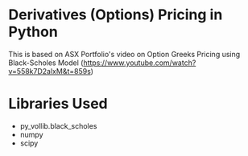 # Derivatives (Options) Pricing in Python
This is based on ASX Portfolio's video on Option Greeks Pricing using Black-Scholes Model (https://www.youtube.com/watch?v=558k7D2alxM&t=859s)

# Libraries Used
- py_vollib.black_scholes 
- numpy
- scipy
